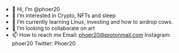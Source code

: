 - 👋 Hi, I’m @phoer20
- 👀 I’m interested in Crypto, NFTs and sleep
- 🌱 I’m currently learning Linux, investing and how to airdrop cows. 
- 💞️ I’m looking to collaborate on art 
- 📫 How to reach me Email: phoer20@protonmail.com
Instagram: phoer20
Twitter: Phoer20

<!---
phoer20/phoer20 is a ✨ special ✨ repository because its `README.md` (this file) appears on your GitHub profile.
You can click the Preview link to take a look at your changes.
--->
